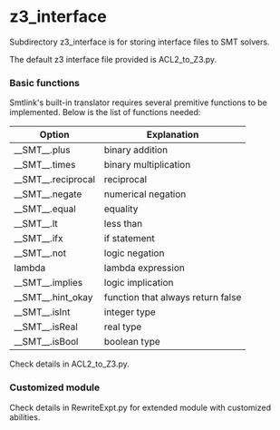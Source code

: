 z3_interface
=====================

Subdirectory z3_interface is for storing interface files to
SMT solvers.

The default z3 interface file provided is ACL2_to_Z3.py.

### Basic functions

Smtlink's built-in translator requires several premitive
functions to be implemented. Below is the list of functions
needed:

  Option                 | Explanation
  ---------------------- | ---------------------------------
  \_\_SMT\_\_.plus       | binary addition
  \_\_SMT\_\_.times      | binary multiplication
  \_\_SMT\_\_.reciprocal | reciprocal
  \_\_SMT\_\_.negate     | numerical negation
  \_\_SMT\_\_.equal      | equality
  \_\_SMT\_\_.lt         | less than
  \_\_SMT\_\_.ifx        | if statement
  \_\_SMT\_\_.not        | logic negation
  lambda                 | lambda expression
  \_\_SMT\_\_.implies    | logic implication
  \_\_SMT\_\_.hint_okay  | function that always return false
  \_\_SMT\_\_.isInt      | integer type
  \_\_SMT\_\_.isReal     | real type
  \_\_SMT\_\_.isBool     | boolean type

Check details in ACL2_to_Z3.py.

### Customized module

Check details in RewriteExpt.py for extended module with customized abilities.

